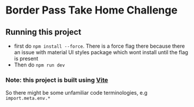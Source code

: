 
# Border Pass Take Home Challenge

## Running this project
- first do ```npm install --force```. There is a force flag there because there an issue with material UI styles package which wont install until the flag is present
- Then do ```npm run dev```


### Note: this project is built using [Vite](https://vitejs.dev/) 
So there might be some unfamiliar code terminologies, e.g ```import.meta.env.*```
